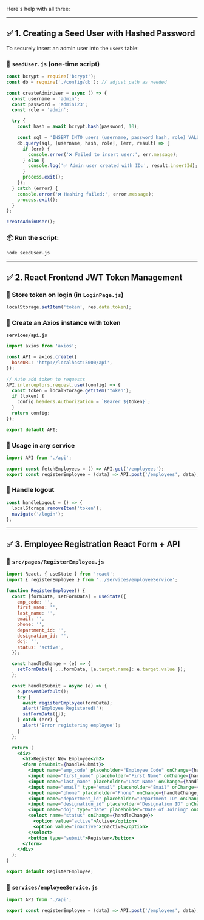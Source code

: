 Here's help with all three:

---

## ✅ 1. **Creating a Seed User with Hashed Password**

To securely insert an admin user into the `users` table:

### 🔹 `seedUser.js` (one-time script)

```js
const bcrypt = require('bcrypt');
const db = require('./config/db'); // adjust path as needed

const createAdminUser = async () => {
  const username = 'admin';
  const password = 'admin123';
  const role = 'admin';

  try {
    const hash = await bcrypt.hash(password, 10);

    const sql = 'INSERT INTO users (username, password_hash, role) VALUES (?, ?, ?)';
    db.query(sql, [username, hash, role], (err, result) => {
      if (err) {
        console.error('❌ Failed to insert user:', err.message);
      } else {
        console.log('✅ Admin user created with ID:', result.insertId);
      }
      process.exit();
    });
  } catch (error) {
    console.error('❌ Hashing failed:', error.message);
    process.exit();
  }
};

createAdminUser();
```

### 📦 Run the script:

```bash
node seedUser.js
```

---

## ✅ 2. React Frontend JWT Token Management

### 🔹 Store token on login (in `LoginPage.js`)

```js
localStorage.setItem('token', res.data.token);
```

### 🔹 Create an Axios instance with token

**`services/api.js`**

```js
import axios from 'axios';

const API = axios.create({
  baseURL: 'http://localhost:5000/api',
});

// Auto add token to requests
API.interceptors.request.use((config) => {
  const token = localStorage.getItem('token');
  if (token) {
    config.headers.Authorization = `Bearer ${token}`;
  }
  return config;
});

export default API;
```

### 🔹 Usage in any service

```js
import API from './api';

export const fetchEmployees = () => API.get('/employees');
export const registerEmployee = (data) => API.post('/employees', data);
```

### 🔹 Handle logout

```js
const handleLogout = () => {
  localStorage.removeItem('token');
  navigate('/login');
};
```

---

## ✅ 3. Employee Registration React Form + API

### 🔹 `src/pages/RegisterEmployee.js`

```jsx
import React, { useState } from 'react';
import { registerEmployee } from '../services/employeeService';

function RegisterEmployee() {
  const [formData, setFormData] = useState({
    emp_code: '',
    first_name: '',
    last_name: '',
    email: '',
    phone: '',
    department_id: '',
    designation_id: '',
    doj: '',
    status: 'active',
  });

  const handleChange = (e) => {
    setFormData({ ...formData, [e.target.name]: e.target.value });
  };

  const handleSubmit = async (e) => {
    e.preventDefault();
    try {
      await registerEmployee(formData);
      alert('Employee Registered!');
      setFormData({});
    } catch (err) {
      alert('Error registering employee');
    }
  };

  return (
    <div>
      <h2>Register New Employee</h2>
      <form onSubmit={handleSubmit}>
        <input name="emp_code" placeholder="Employee Code" onChange={handleChange} required />
        <input name="first_name" placeholder="First Name" onChange={handleChange} required />
        <input name="last_name" placeholder="Last Name" onChange={handleChange} />
        <input name="email" type="email" placeholder="Email" onChange={handleChange} />
        <input name="phone" placeholder="Phone" onChange={handleChange} />
        <input name="department_id" placeholder="Department ID" onChange={handleChange} required />
        <input name="designation_id" placeholder="Designation ID" onChange={handleChange} required />
        <input name="doj" type="date" placeholder="Date of Joining" onChange={handleChange} />
        <select name="status" onChange={handleChange}>
          <option value="active">Active</option>
          <option value="inactive">Inactive</option>
        </select>
        <button type="submit">Register</button>
      </form>
    </div>
  );
}

export default RegisterEmployee;
```

### 🔹 `services/employeeService.js`

```js
import API from './api';

export const registerEmployee = (data) => API.post('/employees', data);
```


